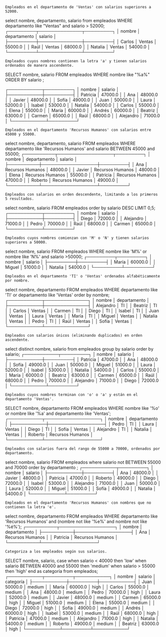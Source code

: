     Empleados en el departamento de 'Ventas' con salarios superiores a 52000.

select nombre, departamento, salario from empleados WHERE departamento like "Ventas" and salario > 52000;
┌─────────┬──────────────┬─────────┐
│ nombre  │ departamento │ salario │
├─────────┼──────────────┼─────────┤
│ Carlos  │ Ventas       │ 55000.0 │
│ Raúl    │ Ventas       │ 68000.0 │
│ Natalia │ Ventas       │ 54000.0 │
└─────────┴──────────────┴─────────┘

    Empleados cuyos nombres contienen la letra 'a' y tienen salarios ordenados de manera ascendente.

SELECT nombre, salario FROM empleados WHERE nombre like "%a%" ORDER BY salario ;

┌───────────┬─────────┐
│  nombre   │ salario │
├───────────┼─────────┤
│ Patricia  │ 47000.0 │
│ Ana       │ 48000.0 │
│ Javier    │ 48000.0 │
│ Sofía     │ 49000.0 │
│ Juan      │ 50000.0 │
│ Laura     │ 52000.0 │
│ Isabel    │ 53000.0 │
│ Natalia   │ 54000.0 │
│ Carlos    │ 55000.0 │
│ Elena     │ 55000.0 │
│ María     │ 60000.0 │
│ Andrés    │ 60000.0 │
│ Beatriz   │ 63000.0 │
│ Carmen    │ 65000.0 │
│ Raúl      │ 68000.0 │
│ Alejandro │ 71000.0 │
└───────────┴─────────┘

    Empleados en el departamento 'Recursos Humanos' con salarios entre 45000 y 55000.
    
select nombre, departamento, salario FROM empleados WHERE departamento like 'Recursos Humanos' and salario BETWEEN 45000 and 55000;
┌──────────┬──────────────────┬─────────┐
│  nombre  │   departamento   │ salario │
├──────────┼──────────────────┼─────────┤
│ Ana      │ Recursos Humanos │ 48000.0 │
│ Javier   │ Recursos Humanos │ 48000.0 │
│ Elena    │ Recursos Humanos │ 55000.0 │
│ Patricia │ Recursos Humanos │ 47000.0 │
│ Roberto  │ Recursos Humanos │ 49000.0 │
└──────────┴──────────────────┴─────────┘

    Empleados con salarios en orden descendente, limitando a los primeros 5 resultados.
    
select nombre, salario FROM empleados order by salario DESC LIMIT 0,5;
┌───────────┬─────────┐
│  nombre   │ salario │
├───────────┼─────────┤
│ Diego     │ 72000.0 │
│ Alejandro │ 71000.0 │
│ Pedro     │ 70000.0 │
│ Raúl      │ 68000.0 │
│ Carmen    │ 65000.0 │
└───────────┴─────────┘

    Empleados cuyos nombres comienzan con 'M' o 'N' y tienen salarios superiores a 50000.
    
select nombre, salario FROM empleados WHERE nombre like 'M%' or nombre like 'N%' and salario >50000;
┌─────────┬─────────┐
│ nombre  │ salario │
├─────────┼─────────┤
│ María   │ 60000.0 │
│ Miguel  │ 51000.0 │
│ Natalia │ 54000.0 │
└─────────┴─────────┘

    Empleados en el departamento 'TI' o 'Ventas' ordenados alfabéticamente por nombre.
select nombre, departamento FROM empleados WHERE departamento like 'TI' or departamento like 'Ventas' order by nombre;
┌───────────┬──────────────┐
│  nombre   │ departamento │
├───────────┼──────────────┤
│ Alejandro │ TI           │
│ Beatriz   │ TI           │
│ Carlos    │ Ventas       │
│ Carmen    │ TI           │
│ Diego     │ TI           │
│ Isabel    │ TI           │
│ Juan      │ Ventas       │
│ Laura     │ Ventas       │
│ María     │ TI           │
│ Miguel    │ Ventas       │
│ Natalia   │ Ventas       │
│ Pedro     │ TI           │
│ Raúl      │ Ventas       │
│ Sofía     │ Ventas       │
└───────────┴──────────────┘

    Empleados con salarios únicos (eliminando duplicados) en orden ascendente.

select distinct nombre, salario from empleados group by salario order by salario;
┌───────────┬─────────┐
│  nombre   │ salario │
├───────────┼─────────┤
│ Patricia  │ 47000.0 │
│ Ana       │ 48000.0 │
│ Sofía     │ 49000.0 │
│ Juan      │ 50000.0 │
│ Miguel    │ 51000.0 │
│ Laura     │ 52000.0 │
│ Isabel    │ 53000.0 │
│ Natalia   │ 54000.0 │
│ Carlos    │ 55000.0 │
│ María     │ 60000.0 │
│ Beatriz   │ 63000.0 │
│ Carmen    │ 65000.0 │
│ Raúl      │ 68000.0 │
│ Pedro     │ 70000.0 │
│ Alejandro │ 71000.0 │
│ Diego     │ 72000.0 │
└───────────┴─────────┘
    
    Empleados cuyos nombres terminan con 'o' o 'a' y están en el departamento 'Ventas'.
    
SELECT nombre, departamento FROM empleados WHERE nombre like '%o' or nombre like '%a' and departamento like 'Ventas';
┌───────────┬──────────────────┐
│  nombre   │   departamento   │
├───────────┼──────────────────┤
│ Pedro     │ TI               │
│ Laura     │ Ventas           │
│ Diego     │ TI               │
│ Sofía     │ Ventas           │
│ Alejandro │ TI               │
│ Natalia   │ Ventas           │
│ Roberto   │ Recursos Humanos │
└───────────┴──────────────────┘

    Empleados con salarios fuera del rango de 55000 a 70000, ordenados por departamento.
    
select nombre, salario FROM empleados where salario not BETWEEN 55000 and 70000 order by departamento ;
┌───────────┬─────────┐
│  nombre   │ salario │
├───────────┼─────────┤
│ Ana       │ 48000.0 │
│ Javier    │ 48000.0 │
│ Patricia  │ 47000.0 │
│ Roberto   │ 49000.0 │
│ Diego     │ 72000.0 │
│ Isabel    │ 53000.0 │
│ Alejandro │ 71000.0 │
│ Juan      │ 50000.0 │
│ Laura     │ 52000.0 │
│ Miguel    │ 51000.0 │
│ Sofía     │ 49000.0 │
│ Natalia   │ 54000.0 │
└───────────┴─────────┘

    Empleados en el departamento 'Recursos Humanos' con nombres que no contienen la letra 'e'.

select nombre, departamento FROM empleados WHERE departamento like 'Recursos Humanos' and (nombre not like '%e%' and nombre not like '%é%');
┌──────────┬──────────────────┐
│  nombre  │   departamento   │
├──────────┼──────────────────┤
│ Ana      │ Recursos Humanos │
│ Patricia │ Recursos Humanos │
└──────────┴──────────────────┘

    Categoriza a los empleados según sus salarios.

SELECT nombre, salario, case when salario < 40000 then 'low' when salario BETWEEN 40000 and 55000 then 'medium' when salario > 55000 then 'high' end as categoría from empleados;
┌───────────┬─────────┬───────────┐
│  nombre   │ salario │ categoría │
├───────────┼─────────┼───────────┤
│ Juan      │ 50000.0 │ medium    │
│ María     │ 60000.0 │ high      │
│ Carlos    │ 55000.0 │ medium    │
│ Ana       │ 48000.0 │ medium    │
│ Pedro     │ 70000.0 │ high      │
│ Laura     │ 52000.0 │ medium    │
│ Javier    │ 48000.0 │ medium    │
│ Carmen    │ 65000.0 │ high      │
│ Miguel    │ 51000.0 │ medium    │
│ Elena     │ 55000.0 │ medium    │
│ Diego     │ 72000.0 │ high      │
│ Sofía     │ 49000.0 │ medium    │
│ Andrés    │ 60000.0 │ high      │
│ Isabel    │ 53000.0 │ medium    │
│ Raúl      │ 68000.0 │ high      │
│ Patricia  │ 47000.0 │ medium    │
│ Alejandro │ 71000.0 │ high      │
│ Natalia   │ 54000.0 │ medium    │
│ Roberto   │ 49000.0 │ medium    │
│ Beatriz   │ 63000.0 │ high      │
└───────────┴─────────┴───────────┘
